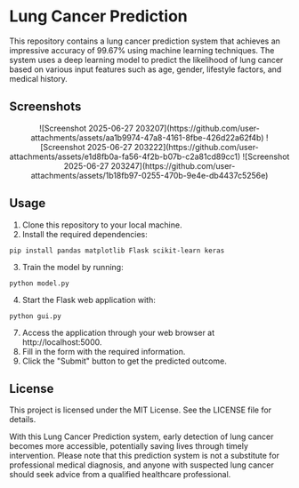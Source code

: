 # Lung Cancer Prediction

This repository contains a lung cancer prediction system that achieves an impressive accuracy of 99.67% using machine learning techniques. The system uses a deep learning model to predict the likelihood of lung cancer based on various input features such as age, gender, lifestyle factors, and medical history.

## Screenshots
<p align="center">
![Screenshot 2025-06-27 203207](https://github.com/user-attachments/assets/aa1b9974-47a8-4161-8fbe-426d22a62f4b)
![Screenshot 2025-06-27 203222](https://github.com/user-attachments/assets/e1d8fb0a-fa56-4f2b-b07b-c2a81cd89cc1)
![Screenshot 2025-06-27 203247](https://github.com/user-attachments/assets/1b18fb97-0255-470b-9e4e-db4437c5256e)



</p>

## Usage
1. Clone this repository to your local machine.
2. Install the required dependencies:
```
pip install pandas matplotlib Flask scikit-learn keras
```
3. Train the model by running:
```
python model.py
```
4. Start the Flask web application with:
```
python gui.py
```
7. Access the application through your web browser at http://localhost:5000.
8. Fill in the form with the required information.
9. Click the "Submit" button to get the predicted outcome.

## License
This project is licensed under the MIT License. See the LICENSE file for details.

With this Lung Cancer Prediction system, early detection of lung cancer becomes more accessible, potentially saving lives through timely intervention. Please note that this prediction system is not a substitute for professional medical diagnosis, and anyone with suspected lung cancer should seek advice from a qualified healthcare professional.
